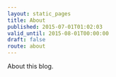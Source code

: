 ```yaml
---
layout: static_pages
title: About
published: 2015-07-01T01:02:03
valid_until: 2015-08-01T00:00:00
draft: false
route: about
---
```

About this blog.